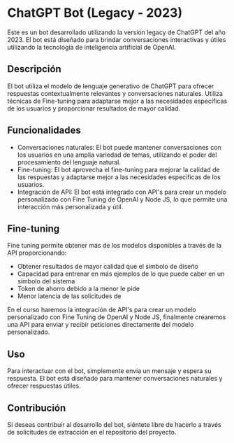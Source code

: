 # ChatGPT Bot (Legacy - 2023)

Este es un bot desarrollado utilizando la versión legacy de ChatGPT del año 2023. El bot está diseñado para brindar conversaciones interactivas y útiles utilizando la tecnología de inteligencia artificial de OpenAI.

## Descripción

El bot utiliza el modelo de lenguaje generativo de ChatGPT para ofrecer respuestas contextualmente relevantes y conversaciones naturales. Utiliza técnicas de Fine-tuning para adaptarse mejor a las necesidades específicas de los usuarios y proporcionar resultados de mayor calidad.

## Funcionalidades

- Conversaciones naturales: El bot puede mantener conversaciones con los usuarios en una amplia variedad de temas, utilizando el poder del procesamiento del lenguaje natural.
- Fine-tuning: El bot aprovecha el fine-tuning para mejorar la calidad de las respuestas y adaptarse mejor a las necesidades específicas de los usuarios.
- Integración de API: El bot está integrado con API's para crear un modelo personalizado con Fine Tuning de OpenAI y Node JS, lo que permite una interacción más personalizada y útil.

## Fine-tuning

Fine tuning permite obtener más de los modelos disponibles a través de la API proporcionando:

- Obtener resultados de mayor calidad que el símbolo de diseño
- Capacidad para entrenar en más ejemplos de lo que puede caber en un símbolo del sistema
- Token de ahorro debido a la menor le pide
- Menor latencia de las solicitudes de

En el curso haremos la integración de API's para crear un modelo personalizado con Fine Tuning de OpenAI y Node JS, finalmente crearemos una API para enviar y recibir peticiones directamente del modelo personalizado.

## Uso

Para interactuar con el bot, simplemente envía un mensaje y espera su respuesta. El bot está diseñado para mantener conversaciones naturales y ofrecer respuestas útiles.

## Contribución

Si deseas contribuir al desarrollo del bot, siéntete libre de hacerlo a través de solicitudes de extracción en el repositorio del proyecto.
